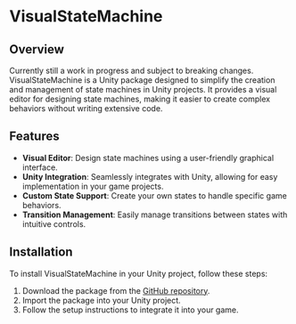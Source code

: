 ﻿# VisualStateMachine

## Overview
Currently still a work in progress and subject to breaking changes.
VisualStateMachine is a Unity package designed to simplify the creation and management of state machines in Unity projects. It provides a visual editor for designing state machines, making it easier to create complex behaviors without writing extensive code.

## Features
- **Visual Editor**: Design state machines using a user-friendly graphical interface.
- **Unity Integration**: Seamlessly integrates with Unity, allowing for easy implementation in your game projects.
- **Custom State Support**: Create your own states to handle specific game behaviors.
- **Transition Management**: Easily manage transitions between states with intuitive controls.

## Installation
To install VisualStateMachine in your Unity project, follow these steps:
1. Download the package from the [GitHub repository](https://github.com/PaulNonatomic/VisualStateMachine).
2. Import the package into your Unity project.
3. Follow the setup instructions to integrate it into your game.
